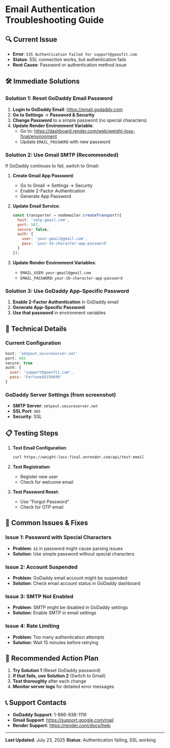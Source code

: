 # Email Authentication Troubleshooting Guide

## 🔍 **Current Issue**
- **Error**: `535 Authentication Failed for support@gooofit.com`
- **Status**: SSL connection works, but authentication fails
- **Root Cause**: Password or authentication method issue

## 🛠️ **Immediate Solutions**

### **Solution 1: Reset GoDaddy Email Password**
1. **Login to GoDaddy Email**: https://email.godaddy.com
2. **Go to Settings** → **Password & Security**
3. **Change Password** to a simple password (no special characters)
4. **Update Render Environment Variable**:
   - Go to: https://dashboard.render.com/web/weight-loss-final/environment
   - Update `EMAIL_PASSWORD` with new password

### **Solution 2: Use Gmail SMTP (Recommended)**
If GoDaddy continues to fail, switch to Gmail:

1. **Create Gmail App Password**:
   - Go to Gmail → Settings → Security
   - Enable 2-Factor Authentication
   - Generate App Password

2. **Update Email Service**:
   ```javascript
   const transporter = nodemailer.createTransport({
     host: 'smtp.gmail.com',
     port: 587,
     secure: false,
     auth: {
       user: 'your-gmail@gmail.com',
       pass: 'your-16-character-app-password'
     }
   });
   ```

3. **Update Render Environment Variables**:
   - `EMAIL_USER`: `your-gmail@gmail.com`
   - `EMAIL_PASSWORD`: `your-16-character-app-password`

### **Solution 3: Use GoDaddy App-Specific Password**
1. **Enable 2-Factor Authentication** in GoDaddy email
2. **Generate App-Specific Password**
3. **Use that password** in environment variables

## 🔧 **Technical Details**

### **Current Configuration**
```javascript
host: 'smtpout.secureserver.net'
port: 465
secure: true
auth: {
  user: 'support@gooofit.com',
  pass: 'Fortune$$336699'
}
```

### **GoDaddy Server Settings (from screenshot)**
- **SMTP Server**: `smtpout.secureserver.net`
- **SSL Port**: `465`
- **Security**: SSL

## 📋 **Testing Steps**

1. **Test Email Configuration**:
   ```bash
   curl https://weight-loss-final.onrender.com/api/test-email
   ```

2. **Test Registration**:
   - Register new user
   - Check for welcome email

3. **Test Password Reset**:
   - Use "Forgot Password"
   - Check for OTP email

## 🚨 **Common Issues & Fixes**

### **Issue 1: Password with Special Characters**
- **Problem**: `$$` in password might cause parsing issues
- **Solution**: Use simple password without special characters

### **Issue 2: Account Suspended**
- **Problem**: GoDaddy email account might be suspended
- **Solution**: Check email account status in GoDaddy dashboard

### **Issue 3: SMTP Not Enabled**
- **Problem**: SMTP might be disabled in GoDaddy settings
- **Solution**: Enable SMTP in email settings

### **Issue 4: Rate Limiting**
- **Problem**: Too many authentication attempts
- **Solution**: Wait 15 minutes before retrying

## 🎯 **Recommended Action Plan**

1. **Try Solution 1** (Reset GoDaddy password)
2. **If that fails, use Solution 2** (Switch to Gmail)
3. **Test thoroughly** after each change
4. **Monitor server logs** for detailed error messages

## 📞 **Support Contacts**

- **GoDaddy Support**: 1-866-938-1119
- **Gmail Support**: https://support.google.com/mail
- **Render Support**: https://render.com/docs/help

---

**Last Updated**: July 23, 2025
**Status**: Authentication failing, SSL working 